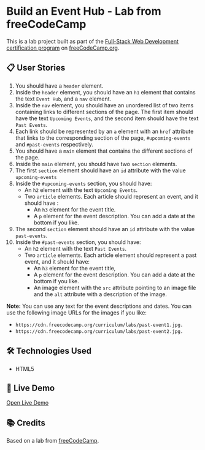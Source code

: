 # Build an Event Hub - Lab from freeCodeCamp

This is a lab project built as part of the [Full-Stack Web Development certification program](https://www.freecodecamp.org/learn/full-stack-developer/) on [freeCodeCamp.org](https://www.freecodecamp.org).  

## 📋 User Stories 

1. You should have a `header` element.
2. Inside the `header` element, you should have an `h1` element that contains the text `Event Hub`, and a `nav` element.
3. Inside the `nav` element, you should have an unordered list of two items containing links to different sections of the page. The first item should have the text `Upcoming Events`, and the second item should have the text `Past Events`.
4. Each link should be represented by an `a` element with an `href` attribute that links to the corresponding section of the page, `#upcoming-events` and `#past-events` respectively.
5. You should have a `main` element that contains the different sections of the page.
6. Inside the `main` element, you should have two `section` elements.
7. The first `section` element should have an `id` attribute with the value `upcoming-events`
8. Inside the `#upcoming-events` section, you should have:
    - An `h2` element with the text `Upcoming Events`.
    - Two `article` elements. Each article should represent an event, and it should have :
        - An `h3` element for the event title.
        - A `p` element for the event description. You can add a date at the bottom if you like.
9. The second `section` element should have an `id` attribute with the value `past-events`.
10. Inside the `#past-events` section, you should have:
    - An `h2` element with the text `Past Events`.
    - Two `article` elements. Each article element should represent a past event, and it should have:
        - An `h3` element for the event title,
        - A `p` element for the event description. You can add a date at the bottom if you like.
        - An image element with the `src` attribute pointing to an image file and the `alt` attribute with a description of the image.

**Note:** You can use any text for the event descriptions and dates. You can use the following image URLs for the images if you like:

- `https://cdn.freecodecamp.org/curriculum/labs/past-event1.jpg.`
- `https://cdn.freecodecamp.org/curriculum/labs/past-event2.jpg.`


## 🛠️ Technologies Used

- HTML5  

## 🚀 Live Demo

[Open Live Demo](https://dev-amira-ezz.github.io/fcc-event-hub/)  

## 📚 Credits

Based on a lab from [freeCodeCamp](https://www.freecodecamp.org).  
